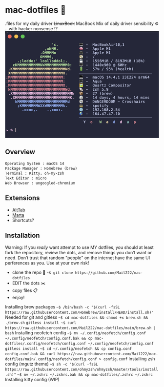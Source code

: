 # mac-dotfiles 🔧
.files for my daily driver ~~LinuxBook~~ MacBook
Mix of daily driver sensibility ⚙️
...with hacker nonsense ⁉️
![Neofetch](/MacNeofetchExample.png "Desktop")
## Overview

    Operating System : macOS 14
    Package Manager : Homebrew (brew)
    Terminal : Kitty; oh-my-zsh
    Text Editor : micro
    Web Browser : ungoogled-chromium
## Extensions
- [AltTab](https://github.com/lwouis/alt-tab-macos)
- [Marta](https://marta.sh/)
- Shortcuts?
## Installation
Warning: If you *really* want attempt to use MY dotfiles, you should at least fork the repository, review the dots, and remove things you don’t want or need. Don’t trust that random "people" on the internet have the same UI perferences as you. Use at your own risk!

- clone the repo 📝
`~$ git clone https://github.com/Mail222/mac-dotfiles`
- EDIT the dots ✂️
- copy files 📋
- enjoy!

Installing brew packages
`~$ /bin/bash -c "$(curl -fsSL https://raw.githubusercontent.com/Homebrew/install/HEAD/install.sh)"` Needed for git and gitless
`~$ cd mac-dotfiles && chmod +x brew.sh && ./brew.sh`
`gitless install
~$ curl https://raw.githubusercontent.com/Mail222/mac-dotfiles/main/brew.sh | bash`
Installing neofetch config
`~$ mv ~/.config/neofetch/config.conf ~/.config/neofetch/config.conf.bak && cp mac-dotfiles/.config/neofetch/config.conf ~/.config/neofetch/config.conf
gitless install
~$ cd ~/.config/neofetch && cp config.conf config.conf.bak && curl https://raw.githubusercontent.com/Mail222/mac-dotfiles/main/.config/neofetch/config.conf > config.conf`
Installing zsh config (mgutz theme)
`~$ sh -c "$(curl -fsSL https://raw.githubusercontent.com/ohmyzsh/ohmyzsh/master/tools/install.sh)"`
`~$ mv ~/.zshrc ~/.zshrc.bak && cp mac-dotfiles/.zshrc ~/.zshrc`
Installing kitty config (WIP)
